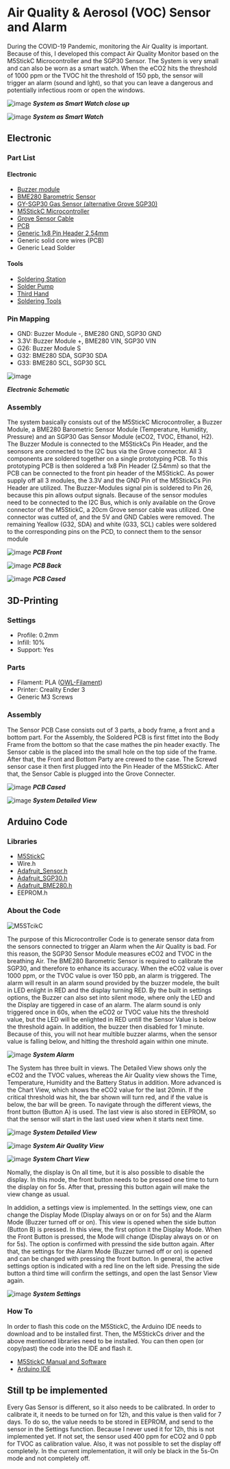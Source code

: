 # Air Quality & Aerosol (VOC) Sensor and Alarm

During the COVID-19 Pandemic, monitoring the Air Quality is important. Because of this, I developed this compact Air Quality Monitor based on the M5StickC Microcontroller and the SGP30 Sensor. The System is very small and can also be worn as a smart watch. When the eCO2  hits the threshold of 1000 ppm or the TVOC hit the threshold of 150 ppb, the sensor will trigger an alarm (sound and lght), so that you can leave a dangerous and potentially infectious room or open the windows.

![image](https://github.com/Spo-ck/Air-Quality-Aerosol-VOC-Sensor-and-Alarm/blob/main/Photos/IMG_7308.jpg?raw=true)
***System as Smart Watch close up***

![image](https://github.com/Spo-ck/Air-Quality-Aerosol-VOC-Sensor-and-Alarm/blob/main/Photos/IMG_7307.jpg?raw=true)
***System as Smart Watch***

## Electronic

### Part List

#### Electronic
* [Buzzer module](https://www.makershop.de/module/audio/passiver-buzzer-summer/)
* [BME280 Barometric Sensor](https://www.makershop.de/sensoren/temperatur/bme280/)
* [GY-SGP30 Gas Sensor (alternative Grove SGP30)](https://www.ebay.de/itm/GY-SGP30-Air-Quality-Sensor-Breakout-VOC-and-eCO2-QITA/353147995118?hash=item523942c3ee:g:GLcAAOSwIZ9fGU-k)
* [M5StickC Microcontroller](https://eckstein-shop.de/M5Stack-M5StickC-PLUS-ESP32-PICO-Mini-IoT-Development-Kit)
* [Grove Sensor Cable](https://eckstein-shop.de/M5Stack-Buckled-Grove-Cable-20cm-5pcs)
* [PCB](https://www.reichelt.de/punkt-streifenrasterplati-hartpapier-160x100mm-h25ps160-p23953.html?&trstct=pol_5&nbc=1)
* [Generic 1x8 Pin Header 2,54mm](https://www.conrad.de/de/p/wws-40-g-sl40g1-pin-header-1x40-rm2-54-straight-au-inhalt-20-stueck-800166396.html)
* Generic solid core wires (PCB)
* Generic Lead Solder

#### Tools
* [Soldering Station](https://www.conrad.de/de/p/basetech-zd-931-loetstation-digital-48-w-150-bis-450-c-1460697.html)
* [Solder Pump](https://www.conrad.de/de/p/toolcraft-lee-192-entloetsaugpumpe-antistatisch-2196503.html)
* [Third Hand](https://www.conrad.de/de/p/inline-dritte-hand-mit-lupe-800404647.html)
* [Soldering Tools](https://www.conrad.de/de/p/toolcraft-lns-151-platinenbesteck-6teilig-2182257.html)

### Pin Mapping
* GND:  Buzzer Module -, BME280 GND, SGP30 GND
* 3.3V: Buzzer Module +, BME280 VIN, SGP30 VIN
* G26:  Buzzer Module S
* G32:  BME280 SDA, SGP30 SDA
* G33:  BME280 SCL, SGP30 SCL

![image](https://github.com/Spo-ck/Air-Quality-Aerosol-VOC-Sensor-and-Alarm/blob/main/Electronic/Schematic.png)

***Electronic Schematic***

### Assembly

The system basically consists out of the M5StickC Microcontroller, a Buzzer Module, a BME280 Barometric Sensor Module (Temperature, Humidity, Pressure) and an SGP30 Gas Sensor Module (eCO2, TVOC, Ethanol, H2). The Buzzer Module is connected to the M5StickCs Pin Header, and the seonsors are connected to the I2C bus via the Grove connector.
All 3 components are soldered together on a single prototyping PCB. To this prototyping PCB is then soldered a 1x8 Pin Header (2.54mm) so that the PCB can be connected to the front pin header of the M5StickC. As power supply off all 3 modules, the 3.3V and the GND Pin of the M5StickCs Pin Header are utilized. The Buzzer-Modules signal pin is soldered to Pin 26, because this pin allows output signals. 
Because of the sensor modules need to be connected to the I2C Bus, which is only available on the Grove connector of the M5StickC, a 20cm Grove sensor cable was utilized. One connector was cutted of, and the 5V and GND Cables were removed. The remaining Yeallow (G32, SDA) and white (G33, SCL) cables were soldered to the corresponding pins on the PCD, to connect them to the sensor module

![image](https://github.com/Spo-ck/Air-Quality-Aerosol-VOC-Sensor-and-Alarm/blob/main/Photos/IMG_7296.jpg?raw=true)
***PCB Front***

![image](https://github.com/Spo-ck/Air-Quality-Aerosol-VOC-Sensor-and-Alarm/blob/main/Photos/IMG_7297.jpg?raw=true)
***PCB Back***

![image](https://github.com/Spo-ck/Air-Quality-Aerosol-VOC-Sensor-and-Alarm/blob/main/Photos/IMG_7298.jpg?raw=true)
***PCB Cased***

## 3D-Printing

### Settings

* Profile:  0.2mm
* Infill:   10%
* Support:  Yes

### Parts
* Filament: PLA ([OWL-Filament](https://owl-filament.de))
* Printer:  Creality Ender 3
* Generic M3 Screws

### Assembly

The Sensor PCB Case consists out of 3 parts, a body frame, a front and a bottom part. For the Assembly, the Soldered PCB is first fittet into the Body Frame from the bottom so that the case mathes the pin header exactly. The Sensor cable is the placed into the small hole on the top side of the frame. After that, the Front and Bottom Party are crewed to the case. The Screwd sensor case it then first plugged into the Pin Header of the M5StickC. After that, the Sensor Cable is plugged into the Grove Connecter.

![image](https://github.com/Spo-ck/Air-Quality-Aerosol-VOC-Sensor-and-Alarm/blob/main/Photos/IMG_7298.jpg?raw=true)
***PCB Cased***

![image](https://github.com/Spo-ck/Air-Quality-Aerosol-VOC-Sensor-and-Alarm/blob/main/Photos/IMG_7299.jpg?raw=true)
***System Detailed View***

## Arduino Code

### Libraries

* [M5StickC](https://github.com/m5stack/M5StickC)
* Wire.h
* [Adafruit_Sensor.h](https://github.com/adafruit/Adafruit_Sensor)
* [Adafruit_SGP30.h](https://github.com/adafruit/Adafruit_SGP30)
* [Adafruit_BME280.h](https://github.com/adafruit/Adafruit_BME280_Library)
* EEPROM.h

### About the Code

![M5STcikC](https://camo.githubusercontent.com/e300c3852f862f672c0fe0b59992ab82985a9da8ecea672ac21a02845e2c09ae/68747470733a2f2f6d35737461636b2e6f73732d636e2d7368656e7a68656e2e616c6979756e63732e636f6d2f696d6167652f6d352d646f63735f636f6e74656e742f636f72652f6d35737469636b635f30312e706e67)

The purpose of this Microcontroller Code is to generate sensor data from the sensors connected to trigger an Alarm when the Air Quality is bad. For this reason, the SGP30 Sensor Module measures eCO2 and TVOC in the breathing Air. The BME280 Barometric Sensor is required to calibrate the SGP30, and therefore to enhance its accuracy.
When the eCO2 value is over 1000 ppm, or the TVOC value is over 150 ppb, an alarm is triggered. The alarm will result in an alarm sound provided by the buzzer modele, the built in LED enlight in RED and the display turning RED. By the built in settings options, the Buzzer can also set into silent mode, where only the LED and the Display are tiggered in case of an alarm. The alarm sound is only triggered once in 60s, when the eCO2 or TVOC value hits the threshold value, but the LED will be enlighted in RED untill the Sensor Value is below the threshold again. In addition, the buzzer then disabled for 1 minute. Because of this, you will not hear multible buzzer alarms, when the sensor value is falling below, and hitting the threshold again within one minute.

![image](https://github.com/Spo-ck/Air-Quality-Aerosol-VOC-Sensor-and-Alarm/blob/main/Photos/IMG_7309.jpg?raw=true)
***System Alarm***

The System has three built in views. The Detailed View shows only the eCO2 and the TVOC values, whereas the Air Quality view shows the Time, Temperature, Humidity and the Battery Status in addition. More advanced is the Chart View, which shows the eCO2 value for the last 20min. If the critical threshold was hit, the bar shown will turn red, and if the value is below, the bar will be green. 
To navigate through the different views, the front button (Button A) is used. The last view is also stored in EEPROM, so that the sensor will start in the last used view when it starts next time.

![image](https://github.com/Spo-ck/Air-Quality-Aerosol-VOC-Sensor-and-Alarm/blob/main/Photos/IMG_7299.jpg?raw=true)
***System Detailed View***

![image](https://github.com/Spo-ck/Air-Quality-Aerosol-VOC-Sensor-and-Alarm/blob/main/Photos/IMG_7300.jpg?raw=true)
***System Air Quality View***

![image](https://github.com/Spo-ck/Air-Quality-Aerosol-VOC-Sensor-and-Alarm/blob/main/Photos/IMG_7306.jpg?raw=true)
***System Chart View***

Nomally, the display is On all time, but it is also possible to disable the display. In this mode, the front button needs to be pressed one time to turn the display on for 5s. After that, pressing this button again will make the view change as usual.

In addidion, a settings view is implemented. In the settings view, one can change the Display Mode (Display always on or on for 5s) and the Alarm Mode (Buzzer turned off or on). This view is opened when the side button (Button B) is pressed. In this view, the first option it the Display Mode. When the Front Button is pressed, the Mode will change (Display always on or on for 5s). The option is confirmed with pressind the side button again. After that, the settings for the Alarm Mode (Buzzer turned off or on) is opened and can be changed with pressing the front button. In general, the active settings option is indicated with a red line on the left side. Pressing the side button a third time will confirm the settings, and open the last Sensor View again.

![image](https://github.com/Spo-ck/Air-Quality-Aerosol-VOC-Sensor-and-Alarm/blob/main/Photos/IMG_7301.jpg)
***System Settings***

### How To

In order to flash this code on the M5StickC, the Arduino IDE needs to download and to be installed first. Then, the M5StickCs driver and the above mentioned libraries need to be installed. You can then open (or copy/past) the code into the IDE and flash it.

* [M5StickC Manual and Software](https://m5stack.com/pages/download)
* [Arduino IDE](https://www.arduino.cc/en/software)

## Still tp be implemented

Every Gas Sensor is different, so it also needs to be calibrated. In order to calibrate it, it needs to be turned on for 12h, and this value is then valid for 7 days. To do so, the value needs to be stored in EEPROM, and send to the sensor in the Settings function. Because I never used it for 12h, this is not implemented yet. If not set, the sensor used 400 ppm for eCO2 and 0 ppb for TVOC as calibration value.
Also, it was not possible to set the display off completely. In the current implementation, it will only be black in the 5s-On mode and not completely off.
